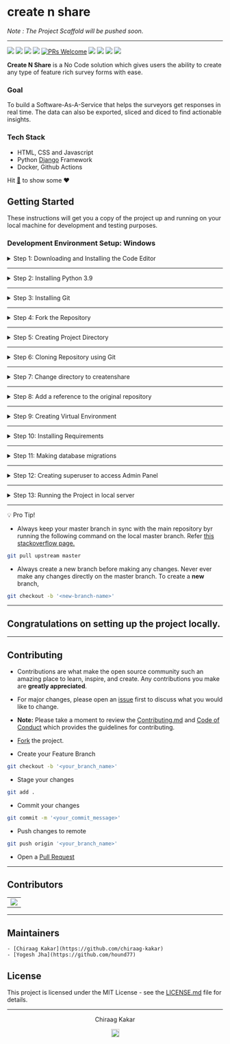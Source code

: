 # create n share

*Note : The Project Scaffold will be pushed soon.*

---


[![](https://img.shields.io/github/license/chiraag-kakar/createnshare?style=for-the-badge)]()
[![](https://img.shields.io/tokei/lines/github/chiraag-kakar/createnshare?label=Lines%20of%20Code&style=for-the-badge)]()
[![](https://img.shields.io/github/issues-raw/chiraag-kakar/createnshare?color=orange&style=for-the-badge)]()
[![](https://img.shields.io/github/issues-closed/chiraag-kakar/createnshare?style=for-the-badge)]()
[![PRs Welcome](https://img.shields.io/badge/PRs-welcome-brightgreen.svg?style=for-the-badge)](https://github.com/chiraag-kakar/createnshare/pulls)
[![](https://img.shields.io/github/issues-pr-closed-raw/chiraag-kakar/createnshare?style=for-the-badge)]()
[![](https://img.shields.io/github/issues-pr/chiraag-kakar/createnshare?style=for-the-badge)]()
[![](https://img.shields.io/github/forks/chiraag-kakar/createnshare?style=for-the-badge)]()
[![](https://img.shields.io/github/stars/chiraag-kakar/createnshare?style=for-the-badge)]()
<!-- [![](https://img.shields.io/website?style=for-the-badge&url=https://sharenlearn.herokuapp.com)](https://sharenlearn.herokuapp.com) -->

**Create N Share** is a No Code solution which gives users the ability to create any type of feature rich survey forms with ease. 

### Goal

To build a Software-As-A-Service that helps the surveyors get responses in real time. The data can also be exported, sliced and diced to find actionable insights.

### Tech Stack

- HTML, CSS and Javascript
- Python <a href="https://docs.djangoproject.com/en/3.1/">Django</a> Framework
- Docker, Github Actions

Hit <a href="#" title="Star Create-N-Share" target="_self">:star2:</a> to show some :heart:

## Getting Started

These instructions will get you a copy of the project up and running on your local machine for development and testing purposes.

### Development Environment Setup: Windows

<details>
<summary>
Step 1: Downloading and Installing the Code Editor
</summary>
<br>
You can install any one of the following code editors.
<br><br>
<ul>
<li><a href="https://code.visualstudio.com/">Visual Studio Code</a></li>
<li><a href="https://www.sublimetext.com/3">Sublime Text 3</a></li>
<li><a href="https://atom.io/">Atom</a></li>
</details>

---

<details>
<summary>
Step 2: Installing Python 3.9
</summary>
<br>
Download <a href="https://www.python.org/downloads/">Python 3.9 </a>
<br><br>
<ul>
<li>Download the Windows x86-64 executable installer for the 64-bit version of Windows</li>
<li>Download the Windows x86 executable installer for the 32-bit version of Windows.</li>
<li>Make sure to check '<b>Add Python 3.9 to Path</b>' in the setup window of the Installer.</li>
</ul>

Verify the installation from the command prompt (Terminal) using the following command,

```bash
python --version
```

Installed version of python will be printed.
</details>

---

<details>
<summary>
Step 3: Installing Git
</summary>
<br>
Download <a href="https://git-scm.com/downloads">Git</a>
</details>

---

<details>
<summary>
Step 4: Fork the Repository
</summary>
<br>
Click on <a href="#" target="_self"><img src="https://user-images.githubusercontent.com/63921263/110382285-b07bba80-8080-11eb-8407-d354849c1753.png" width="16"></img></a> to fork <a href="https://github.com/chiraag-kakar/createnshare">this</a> repsository
</details>

---

<details>
<summary>
Step 5: Creating Project Directory
</summary>
<br>
Note: We're creating project directory on the desktop for easy and fast access.
<br><br>

```bash
cd desktop

mkdir myprojects

cd myprojects
```
</details>

---

<details>
<summary>
Step 6: Cloning Repository using Git
</summary>
<br>

```bash
git clone https://github.com/'<your-github-username>'/createnshare.git
```
</details>

---

<details>
<summary>
Step 7: Change directory to createnshare
</summary>
<br>

```bash
cd createnshare
```
</details>

---

<details>
<summary>
Step 8: Add a reference to the original repository
</summary>
<br>

```bash
git remote add upstream https://github.com/chiraag-kakar/createnshare.git
```
</details>

---

<details>
<summary>
Step 9: Creating Virtual Environment
</summary>
<br>
Install virtualenv
<br><br>

```bash
pip3 install virtualenv
```

Creating Virtual Environment named `myvenv`

```bash
virtualenv myvenv -p python3.9
```

To Activate `myvenv`

```bash
myvenv\Scripts\activate
```

To deactivate `myvenv`

```bash
deactivate
```
</details>

---

<details>
<summary>
Step 10: Installing Requirements
</summary>
<br>
Note: Before installing requirements, Make sure Virtual Environment is activated.
<br><br>

```bash
pip install -r requirements.txt
```
</details>

---

<details>
<summary>
Step 11: Making database migrations
</summary>
<br>

```bash
python manage.py makemigrations
python manage.py migrate
```
</details>

---

<details>
<summary>
Step 12: Creating superuser to access Admin Panel
</summary>
<br>

```bash
python manage.py createsuperuser
```
</details>

---

<details>
<summary>
Step 13: Running the Project in local server
</summary>
<br>
<b>Note:</b> Before running the project in local server, Make sure you activate the Virtual Environment.
<br><br>

```bash
python manage.py runserver
```
</details>

---

:bulb: Pro Tip!

* Always keep your master branch in sync with the main repository byr running the following command on the local master branch. Refer <a href="https://stackoverflow.com/questions/7244321/how-do-i-update-or-sync-a-forked-repository-on-github#:~:text=git%20remote%20add%20upstream%20https://github.com/whoever/whatever.git">this stackoverflow page.</a>

```bash
git pull upstream master
```

* Always create a new branch before making any changes. Never ever make any changes directly on the master branch. To create a **new** branch,

```bash
git checkout -b '<new-branch-name>'
```

---

## Congratulations on setting up the project locally.

---

## Contributing

* Contributions are what make the open source community such an amazing place to learn, inspire, and create. Any contributions you make are **greatly appreciated**.

* For major changes, please open an <a href="https://github.com/chiraag-kakar/createnshare/issues">issue</a> first to discuss what you would like to change.

* **Note:** Please take a moment to review the <a href="https://github.com/chiraag-kakar/createnshare/blob/master/Contributing.md">Contributing.md</a> and <a href="https://github.com/chiraag-kakar/createnshare/blob/master/code_of_conduct.md">Code of Conduct</a> which provides the guidelines for contributing.

* <a href="#" target="_self">Fork</a> the project.
* Create your Feature Branch
```bash
git checkout -b '<your_branch_name>'
```
* Stage your changes
```bash
git add .
```
* Commit your changes
```bash
git commit -m '<your_commit_message>'
```
* Push changes to remote
```bash
git push origin '<your_branch_name>'
```
* Open a <a href="https://github.com/chiraag-kakar/createnshare/pulls">Pull Request</a>

---

## Contributors
<table>
  <tr>
    <td>
	  <a href="https://github.com/chiraag-kakar/createnshare/graphs/contributors">
        <img src="https://contrib.rocks/image?repo=chiraag-kakar/createnshare" />
      </a>
    </td>
  </tr>
</table>

---


## Maintainers

	- [Chiraag Kakar](https://github.com/chiraag-kakar)
	- [Yogesh Jha](https://github.com/hound77)
 
	
## License

This project is licensed under the MIT License - see the <a href="https://github.com/chiraag-kakar/createnshare/blob/master/LICENSE">LICENSE.md</a> file for details.

---

<p align="center">Chiraag Kakar</p>
<p align="center">
<a href="https://github.com/chiraag-kakar/">
<img src="https://user-images.githubusercontent.com/58631762/120077716-60cded80-c0c9-11eb-983d-80dfa5862d8a.png" width="19">
</a>
</p>

